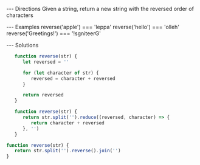 --- Directions
Given a string, return a new string with the reversed order of characters

--- Examples
reverse('apple') === 'leppa'
reverse('hello') === 'olleh'
reverse('Greetings!') === '!sgniteerG'

--- Solutions
```js
   function reverse(str) {
      let reversed = ''

      for (let character of str) {
         reversed = character + reversed
      }

      return reversed
   }
```

```js
   function reverse(str) {
      return str.split('').reduce((reversed, character) => {
         return character + reversed
      }, '')
   }
```

```js
function reverse(str) {
   return str.split('').reverse().join('')
}
```